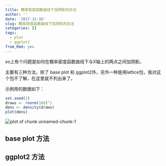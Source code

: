 ```yaml
---
title: 概率密度函数曲线下加阴影的办法
author: ''
date: '2017-12-16'
slug: 概率密度函数曲线下加阴影的办法
categories: []
tags:
  - plot
  - ggplot2
from_Rmd: yes
---
```


so上有个问题是如何在概率密度函数曲线下与X轴上的两点之间加阴影。

主要有三种方法，除了 base plot 和 ggplot2外，另外一种是用lattice包，我对这个包不了解，在这里就不列出来了。

示例用的数据如下：

```r
set.seed(1)
draws <- rnorm(100)^2
dens <- density(draws)
plot(dens)
```

![plot of chunk unnamed-chunk-1](/figures/cn/shading-a-kernel-density-plot-between-two-points/unnamed-chunk-1-1.png)


## base plot 方法

## ggplot2 方法
